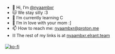 - 👋 Hi, I’m [@nyaambxr](https://nyaambxr.elrant.team/)
- 🐱 We stay silly :3
- 🌱 I’m currently learning C
- 💞️ I’m in love with your mom :]
- 📫 How to reach me: nyaambxr@proton.me
- ⛓ The rest of my links is at [nyaambxr.elrant.team](https://nyaambxr.elrant.team/)

[![ko-fi](https://ko-fi.com/img/githubbutton_sm.svg)](https://ko-fi.com/K3K75M0UR)
